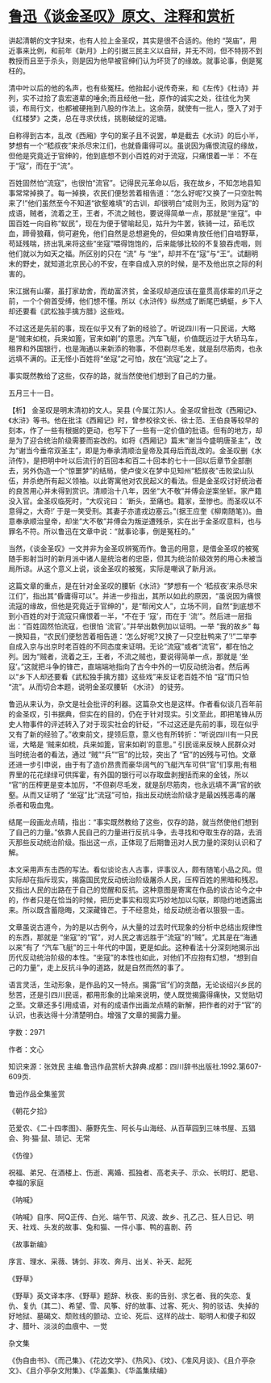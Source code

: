 # [鲁迅《谈金圣叹》原文、注释和赏析](https://www.vrrw.net/wx/9650.html)

讲起清朝的文字狱来，也有人拉上金圣叹，其实是很不合适的。他的 “哭庙”，用近事来比例，和前年《新月》上的引据三民主义以自辩，并无不同，但不特捞不到教授而且至于杀头，则是因为他早被官绅们认为坏货了的缘故。就事论事，倒是冤枉的。

清中叶以后的他的名声，也有些冤枉。他抬起小说传奇来，和《左传》《杜诗》并列，实不过拾了袁宏道辈的唾余;而且经他一批，原作的诚实之处，往往化为笑谈，布局行文，也都被硬拖到八股的作法上。这余荫，就使有一批人，堕入了对于《红楼梦》之类，总在寻求伏线，挑剔破绽的泥塘。

自称得到古本，乱改《西厢》字句的案子且不说罢，单是截去《水浒》的后小半，梦想有一个“嵇叔夜”来杀尽宋江们，也就昏庸得可以。虽说因为痛恨流寇的缘故，但他是究竟近于官绅的，他到底想不到小百姓的对于流寇，只痛恨着一半： 不在于“寇”，而在于“流”。

百姓固然怕“流寇”，也很怕“流官”。记得民元革命以后，我在故乡，不知怎地县知事常常掉换了。每一掉换，农民们便愁苦着相告道：“怎么好呢?又换了一只空肚鸭来了!”他们虽然至今不知道“欲壑难填”的古训，却很明白“成则为王，败则为寇”的成语，贼者，流着之王，王者，不流之贼也，要说得简单一点，那就是“坐寇”。中国百姓一向自称“蚁民”，现在为便于譬喻起见，姑升为牛罢，铁骑一过，茹毛饮血，蹄骨狼藉，倘可避免，他们自然是总想避免的，但如果肯放任他们自啮野草，苟延残喘，挤出乳来将这些“坐寇”喂得饱饱的，后来能够比较的不复狼吞虎咽，则他们就以为如天之福。所区别的只在 “流” 与 “坐”，却并不在“寇”与“王”。试翻明末的野史，就知道北京民心的不安，在李自成入京的时候，是不及他出京之际的利害的。

宋江据有山寨，虽打家劫舍，而劫富济贫，金圣叹却道应该在童贯高俅辈的爪牙之前，一个个俯首受缚，他们想不懂。所以《水浒传》纵然成了断尾巴蜻蜓，乡下人却还要看《武松独手擒方腊》这些戏。

不过这还是先前的事，现在似乎又有了新的经验了。听说四川有一只民谣，大略是“贼来如梳，兵来如篦，官来如剃”的意思。汽车飞艇，价值既远过于大轿马车，租界和外国银行，也是海通以来新添的物事，不但剃尽毛发，就是刮尽筋肉，也永远填不满的。正无怪小百姓将“坐寇”之可怕，放在“流寇”之上了。

事实既然教给了这些，仅存的路，就当然使他们想到了自己的力量。

五月三十一日。



【析】 金圣叹是明末清初的文人。吴县 (今属江苏)人。金圣叹曾批改《西厢记》、《水浒》等书。他在批注《西厢记》时，曾参校徐文长、徐士范、王伯良等较早的刻本，作了一些有根据的更动，也写下了一些有一定价值的批语。但有的地方，却是为了迎合统治阶级需要而妄改的。如将《西厢记》篇末“谢当今盛明唐圣主”，改为“谢当今垂帘双圣主”，即是为奉承清顺治皇帝及其母后而乱改的。金圣叹删《水浒传》，是把明中叶以后流行的百回本和百二十回本的七十一回以后章节全部删去，另外伪造一个“惊噩梦”的结局，使卢俊义在梦中见知州“嵇叔夜”击败梁山队伍，并杀绝所有起义领袖。以此寄寓他对农民起义的看法。但是金圣叹讨好统治者的良苦用心并未得到赏识。清顺治十八年，因坐“大不敬”并傅会逆案坐斩。家产籍没入官。金圣叹临死时，“大叹诧曰： ‘断头，至痛也。籍家，至惨也。而圣叹以不意得之，大奇!’ 于是一笑受刑。其妻子亦遣戎边塞云。”(据王应奎《柳南随笔》)。曲意奉承顺治皇帝，却坐“大不敬”并傅会为叛逆遭残杀，实在出于金圣叹意料，也与罪名不符。所以鲁迅在文章中说：“就事论事，倒是冤枉的。”

当然，《谈金圣叹》一文并非为金圣叹辨冤而作。鲁迅的用意，是借金圣叹的被冤随手影射当时的新月派中诸人是统治者的忠臣，但其为统治阶级效劳的用心未被当局所谅。从这个意义上说，谈金圣叹的被冤，实际是嘲讽了新月派。

这篇文章的重点，是在针对金圣叹的腰斩《水浒》“梦想有一个 ‘嵇叔夜’来杀尽宋江们”，指出其“昏庸得可以”。并进一步指出，其所以如此的原因，“虽说因为痛恨流寇的缘故，但他是究竟近于官绅的”，是“帮闲文人”，立场不同，自然“到底想不到小百姓的对于流寇只痛恨着一半，“不在于 ‘寇’，而在于 ‘流’”。然后进一层指出：“百姓固然怕流寇，也很怕 ‘流官’。”并举出数例加以证明。一举 “我的故乡” 每一换知县，“农民们便愁苦着相告道：‘怎么好呢?又换了一只空肚鸭来了’!”二举李自成入京与出京时老百姓的不同态度来证明。无论“流寇”或者“流官”，都在怕之列。因为“贼者，流着之王，王者，不流之贼也，要说得简单一点，那就是 ‘坐寇’。”这就把斗争的锋芒，直端端地指向了古今中外的一切反动统治者。然后再以“乡下人却还要看《武松独手擒方腊》这些戏”来反证老百姓不怕 “寇”而只怕 “流”。从而切合本题，说明金圣叹腰斩 《水浒》 的徒劳。

鲁迅从来认为，杂文是社会批评的利器。这篇杂文也是这样。作者看似谈几百年前的金圣叹，引书据典，但实在的目的，仍在于针对现实。引文至此，即把笔锋从历史人物事件的评述转入了对于现实社会的针砭，“不过这还是先前的事，现在似乎又有了新的经验了。”收束前文，提领后意，意义也有所转折：“听说四川有一只民谣，大略是 ‘贼来如梳，兵来如篦，官来如剃’的意思。” 引民谣来反映人民群众对当时统治者的看法，通过 “贼”“兵”“官”的比较，突出了 “官”的凶残与可怕。文章还进一步引申说，由于有了造价昂贵而豪华阔气的飞艇汽车可供“官”们享用;有租界里的花花绿绿可供挥霍，有外国的银行可以存取盘剥搜括而来的金钱，所以 “官”的压榨更是变本加厉，“不但剃尽毛发，就是刮尽筋肉，也永远填不满”官的欲壑。从而又证明了 “坐寇”比“流寇”可怕，指出反动统治阶级才是最凶残恶毒的屠杀者和吸血鬼。

结尾一段画龙点晴，指出：“事实既然教给了这些，仅存的路，就当然使他们想到了自己的力量。”依靠人民自己的力量进行反抗斗争，去寻找和夺取生存的路，去消灭那些反动统治阶级。指出这一点，正体现了后期鲁迅对人民力量的深刻认识和了解。

本文采用声东击西的写法。看似谈论古人古事，评事议人，颇有随笔小品之风。但实际却在指斥现实，揭露国民党反动统治阶级屠杀人民，压榨百姓的黑暗和残忍。又指出人民的出路在于自己的觉醒和反抗。这种意图是寄寓在作品的谈古论今之中的，作者只是在恰当的时候，把历史事实和现实巧妙地加以勾联，即隐约地透露出来。所以既含蓄隐晦，又深藏锋芒。于不经意处，给反动统治者以狠狠一击。

文章虽说古道今，为的是以古例今，从大量的过去时代现象的分析中总结出规律性的东西，那就是 “坐寇”的“官”，对人民之害远胜于“流寇”的“贼”。尤其是在“海通以来”有了 “汽车飞艇”的三十年代的中国，更是如此。这种看法十分深刻地揭示出历代反动统治阶级的本性。“坐寇”的本性也如此，对他们不应抱有幻想，“想到自己的力量”，走上反抗斗争的道路，就是自然而然的事了。

语言灵活，生动形象，是作品的又一特点。揭露“官”们的贪酷，无论谈绍兴乡民的愁苦，还是引四川民谣，都用形象的比喻来说明，使人既觉揭露得痛快，又觉贴切之至。文章还多引用成语，对有的成语作出画龙点睛的新解，把作者的对于“官”的认识，也表达得十分清楚明白。增强了文章的揭露力量。

字数：2971

作者：文心

知识来源：张效民 主编.鲁迅作品赏析大辞典.成都：四川辞书出版社.1992.第607-609页.

鲁迅作品全集鉴赏

《朝花夕拾》

范爱农、《二十四孝图》、藤野先生、阿长与山海经、从百草园到三味书屋、五猖会、狗·猫·鼠、琐记、无常

《仿徨》

祝福、弟兄、在酒楼上、伤逝、离婚、孤独者、高老夫子、示众、长明灯、肥皂、幸福的家庭

《呐喊》

《呐喊》自序、阿Q正传、白光、端午节、风波、故乡、孔乙己、狂人日记、明天、社戏、头发的故事、兔和猫、一件小事、鸭的喜剧、药

《故事新编》

序言、理水、采薇、铸剑、非攻、奔月、出关、补天、起死

《野草》

《野草》英文译本序、《野草》题辞、秋夜、影的告别、求乞者、我的失恋、复仇、复仇〔其二〕、希望、雪、风筝、好的故事、过客、死火、狗的驳诘、失掉的好地狱、墓碣文、颓败线的颤动、立论、死后、这样的战士、聪明人和傻子和奴才、腊叶、淡淡的血痕中、一觉

杂文集

《伪自由书》、《而己集》、《花边文学》、《热风》、《坟》、《准风月谈》、《且介亭杂文》、《且介亭杂文附集》、《华盖集》、《华盖集续编》

